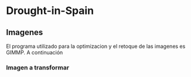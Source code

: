 # Drought-in-Spain
## Imagenes 
El programa utilizado para la optimizacion y el retoque de las imagenes es GIMMP. A continuación 
### Imagen a transformar
[img]: /archivosReales/imgReales/foto1.jpg 


